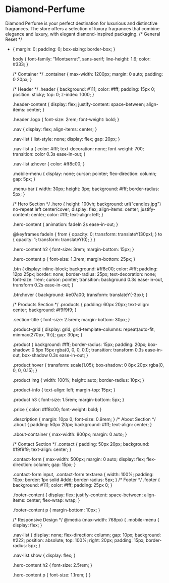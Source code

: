 # Diamond-Perfume
Diamond Perfume is your perfect destination for luxurious and distinctive fragrances. The store offers a selection of luxury fragrances that combine elegance and luxury, with elegant diamond-inspired packaging.
/* General Reset */
* {
    margin: 0;
    padding: 0;
    box-sizing: border-box;
  }
  
  body {
    font-family: "Montserrat", sans-serif;
    line-height: 1.6;
    color: #333;
  }
  
  /* Container */
  .container {
    max-width: 1200px;
    margin: 0 auto;
    padding: 0 20px;
  }
  
  /* Header */
  .header {
    background: #111;
    color: #fff;
    padding: 15px 0;
    position: sticky;
    top: 0;
    z-index: 1000;
  }
  
  .header-content {
    display: flex;
    justify-content: space-between;
    align-items: center;
  }
  
  .header .logo {
    font-size: 2rem;
    font-weight: bold;
  }
  
  .nav {
    display: flex;
    align-items: center;
  }
  
  .nav-list {
    list-style: none;
    display: flex;
    gap: 20px;
  }
  
  .nav-list a {
    color: #fff;
    text-decoration: none;
    font-weight: 700;
    transition: color 0.3s ease-in-out;
  }
  
  .nav-list a:hover {
    color: #ff8c00;
  }
  
  .mobile-menu {
    display: none;
    cursor: pointer;
    flex-direction: column;
    gap: 5px;
  }
  
  .menu-bar {
    width: 30px;
    height: 3px;
    background: #fff;
    border-radius: 5px;
  }
  
  /* Hero Section */
  .hero {
    height: 100vh;
    background: url("candles.jpg") no-repeat left center/cover;
    display: flex;
    align-items: center;
    justify-content: center;
    color: #fff;
    text-align: left;
  }
  
  .hero-content {
    animation: fadeIn 2s ease-in-out;
  }
  
  @keyframes fadeIn {
    from {
      opacity: 0;
      transform: translateY(30px);
    }
    to {
      opacity: 1;
      transform: translateY(0);
    }
  }
  
  .hero-content h2 {
    font-size: 3rem;
    margin-bottom: 15px;
  }
  
  .hero-content p {
    font-size: 1.3rem;
    margin-bottom: 25px;
  }
  
  .btn {
    display: inline-block;
    background: #ff8c00;
    color: #fff;
    padding: 12px 25px;
    border: none;
    border-radius: 25px;
    text-decoration: none;
    font-size: 1rem;
    cursor: pointer;
    transition: background 0.3s ease-in-out, transform 0.2s ease-in-out;
  }
  
  .btn:hover {
    background: #e07a00;
    transform: translateY(-3px);
  }
  
  /* Products Section */
  .products {
    padding: 60px 20px;
    text-align: center;
    background: #f9f9f9;
  }
  
  .section-title {
    font-size: 2.5rem;
    margin-bottom: 30px;
  }
  
  .product-grid {
    display: grid;
    grid-template-columns: repeat(auto-fit, minmax(270px, 1fr));
    gap: 30px;
  }
  
  .product {
    background: #fff;
    border-radius: 15px;
    padding: 20px;
    box-shadow: 0 5px 15px rgba(0, 0, 0, 0.1);
    transition: transform 0.3s ease-in-out, box-shadow 0.3s ease-in-out;
  }
  
  .product:hover {
    transform: scale(1.05);
    box-shadow: 0 8px 20px rgba(0, 0, 0, 0.15);
  }
  
  .product img {
    width: 100%;
    height: auto;
    border-radius: 10px;
  }
  
  .product-info {
    text-align: left;
    margin-top: 15px;
  }
  
  .product h3 {
    font-size: 1.5rem;
    margin-bottom: 5px;
  }
  
  .price {
    color: #ff8c00;
    font-weight: bold;
  }
  
  .description {
    margin: 10px 0;
    font-size: 0.9rem;
  }
  /* About Section */
  .about {
    padding: 50px 20px;
    background: #fff;
    text-align: center;
  }
  
  .about-container {
    max-width: 800px;
    margin: 0 auto;
  }
  
  /* Contact Section */
  .contact {
    padding: 50px 20px;
    background: #f9f9f9;
    text-align: center;
  }
  
  .contact-form {
    max-width: 500px;
    margin: 0 auto;
    display: flex;
    flex-direction: column;
    gap: 15px;
  }
  
  .contact-form input,
  .contact-form textarea {
    width: 100%;
    padding: 10px;
    border: 1px solid #ddd;
    border-radius: 5px;
  }
  /* Footer */
  .footer {
    background: #111;
    color: #fff;
    padding: 25px 0;
  }
  
  .footer-content {
    display: flex;
    justify-content: space-between;
    align-items: center;
    flex-wrap: wrap;
  }
  
  .footer-content p {
    margin-bottom: 10px;
  }
  
  /* Responsive Design */
  @media (max-width: 768px) {
    .mobile-menu {
      display: flex;
    }
  
    .nav-list {
      display: none;
      flex-direction: column;
      gap: 10px;
      background: #222;
      position: absolute;
      top: 100%;
      right: 20px;
      padding: 15px;
      border-radius: 5px;
    }
  
    .nav-list.show {
      display: flex;
    }
  
    .hero-content h2 {
      font-size: 2.5rem;
    }
  
    .hero-content p {
      font-size: 1.1rem;
    }
  }
